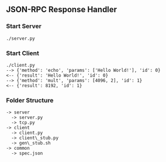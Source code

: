 ## JSON-RPC Response Handler

### Start Server

    ./server.py


### Start Client

    ./client.py 
    --> {'method': 'echo', 'params': ['Hello World!'], 'id': 0}
    <-- {'result': 'Hello World!', 'id': 0}
    --> {'method': 'mult', 'params': [4096, 2], 'id': 1}
    <-- {'result': 8192, 'id': 1}


### Folder Structure

    -> server 
      -> server.py
      -> tcp.py
    -> client
      -> client.py
      -> client\_stub.py
      -> gen\_stub.sh
    -> common
      -> spec.json
